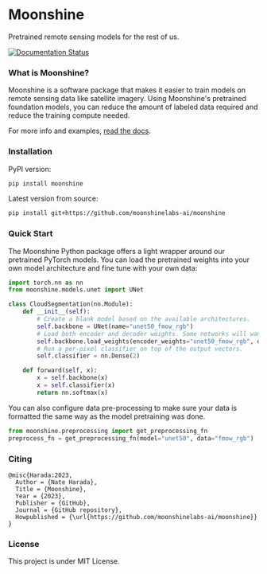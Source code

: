 # Moonshine
Pretrained remote sensing models for the rest of us.

[![Documentation Status](https://readthedocs.org/projects/moonshineai/badge/?version=latest)](https://moonshineai.readthedocs.io/en/latest/?badge=latest)

### What is Moonshine?
Moonshine is a software package that makes it easier to train models on remote sensing data like satellite imagery. Using Moonshine's pretrained foundation models, you can reduce the amount of labeled data required and reduce the training compute needed.

For more info and examples, [read the docs]().

### Installation
PyPI version:

```sh
pip install moonshine
```

Latest version from source:

```sh
pip install git+https://github.com/moonshinelabs-ai/moonshine
```

### Quick Start
The Moonshine Python package offers a light wrapper around our pretrained PyTorch models. You can load the pretrained weights into your own model architecture and fine tune with your own data:

```python
import torch.nn as nn
from moonshine.models.unet import UNet

class CloudSegmentation(nn.Module):
    def __init__(self):
        # Create a blank model based on the available architectures.
        self.backbone = UNet(name="unet50_fmow_rgb")
        # Load both encoder and decoder weights. Some networks will want to not load the decoder.
        self.backbone.load_weights(encoder_weights="unet50_fmow_rgb", decoder_weights="unet50_fmow_rgb")
        # Run a per-pixel classifier on top of the output vectors.
        self.classifier = nn.Dense(2)

    def forward(self, x):
        x = self.backbone(x)
        x = self.classifier(x)
        return nn.softmax(x)
```

You can also configure data pre-processing to make sure your data is formatted the same way as the model pretraining was done.

```python
from moonshine.preprocessing import get_preprocessing_fn
preprocess_fn = get_preprocessing_fn(model="unet50", data="fmow_rgb")
```

### Citing

```
@misc{Harada:2023,
  Author = {Nate Harada},
  Title = {Moonshine},
  Year = {2023},
  Publisher = {GitHub},
  Journal = {GitHub repository},
  Howpublished = {\url{https://github.com/moonshinelabs-ai/moonshine}}
}
```

### License

This project is under MIT License.